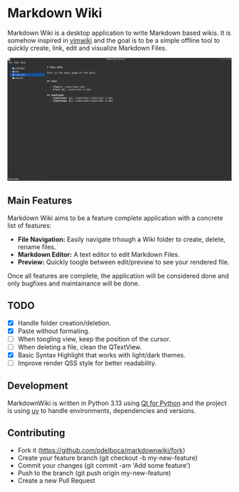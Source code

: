 # Markdown Wiki

Markdown Wiki is a desktop application to write Markdown based wikis. It is somehow inspired in [vimwiki](https://vimwiki.github.io/) and the
goal is to be a simple offline tool to quickly create, link, edit and visualize Markdown Files.

![Application screenshot](./index.png)

## Main Features

Markdown Wiki aims to be a feature complete application with a concrete list of features:

  - **File Navigation:** Easily navigate trhough a Wiki folder to create, delete, rename files.
  - **Markdown Editor:** A text editor to edit Markdown Files.
  - **Preview:** Quickly toogle between edit/preview to see your rendered file.

Once all features are complete, the application will be considered done and only bugfixes and maintainance will be done.

## TODO
  - [x] Handle folder creation/deletion.
  - [x] Paste without formating.
  - [ ] When toogling view, keep the position of the cursor.
  - [ ] When deleting a file, clean the QTextView.
  - [x] Basic Syntax Highlight that works with light/dark themes.
  - [ ] Improve render QSS style for better readability.

## Development

MarkdownWiki is written in Python 3.13 using [Qt for Python](https://doc.qt.io/qtforpython-6/) and the project is using [uv](https://docs.astral.sh/uv/) to handle environments, dependencies and versions.


## Contributing

- Fork it (https://github.com/pdelboca/markdownwiki/fork)
- Create your feature branch (git checkout -b my-new-feature)
- Commit your changes (git commit -am 'Add some feature')
- Push to the branch (git push origin my-new-feature)
- Create a new Pull Request

